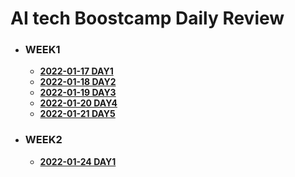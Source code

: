 # AI tech Boostcamp Daily Review

- ### WEEK1

  - **[2022-01-17 DAY1](./WEEK1/DAY1)**
  - **[2022-01-18 DAY2](./WEEK1/DAY2)**
  - **[2022-01-19 DAY3](./WEEK1/DAY3)**
  - **[2022-01-20 DAY4](./WEEK1/DAY4)**
  - **[2022-01-21 DAY5](./WEEK1/DAY5)**



- ### WEEK2

  - **[2022-01-24 DAY1](./WEEK2/DAY6)**

